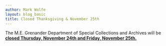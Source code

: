 ```yaml
---
author: Mark Wolfe
layout: blog_basic
title: Closed Thanksgiving & November 25th
---
```

<div class="entry-body">
<p>The M.E. Grenander  Department of Special Collections and Archives will be <u><strong>closed Thursday, November 24th and Friday, November 25th.</strong></u></p>
</div>